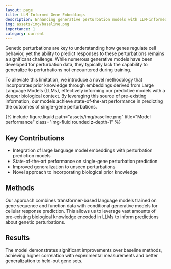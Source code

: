 ```yaml
---
layout: page
title: LLM-Informed Gene Embeddings
description: Enhancing generative perturbation models with LLM-informed gene embeddings
img: assets/img/baseline.png
importance: 1
category: current
---
```


Genetic perturbations are key to understanding how genes regulate cell behavior, yet the ability to predict responses to these perturbations remains a significant challenge. While numerous generative models have been developed for perturbation data, they typically lack the capability to generalize to perturbations not encountered during training.

To alleviate this limitation, we introduce a novel methodology that incorporates prior knowledge through embeddings derived from Large Language Models (LLMs), effectively informing our predictive models with a deeper biological context. By leveraging this source of pre-existing information, our models achieve state-of-the-art performance in predicting the outcomes of single-gene perturbations.

<div class="row">
    <div class="col-sm mt-3 mt-md-0">
        {% include figure.liquid path="assets/img/baseline.png" title="Model performance" class="img-fluid rounded z-depth-1" %}
    </div>
</div>

## Key Contributions

- Integration of large language model embeddings with perturbation prediction models
- State-of-the-art performance on single-gene perturbation prediction
- Improved generalization to unseen perturbations
- Novel approach to incorporating biological prior knowledge

## Methods

Our approach combines transformer-based language models trained on gene sequence and function data with conditional generative models for cellular response prediction. This allows us to leverage vast amounts of pre-existing biological knowledge encoded in LLMs to inform predictions about genetic perturbations.

## Results

The model demonstrates significant improvements over baseline methods, achieving higher correlation with experimental measurements and better generalization to held-out gene sets.
